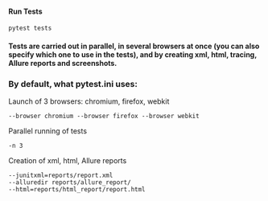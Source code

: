 #### Run Tests
``` 
pytest tests
```
#### Tests are carried out in parallel, in several browsers at once (you can also specify which one to use in the tests), and by creating xml, html, tracing, Allure reports and screenshots.
### By default, what pytest.ini uses:
Launch of 3 browsers: chromium, firefox, webkit
``` 
--browser chromium --browser firefox --browser webkit
``` 
Parallel running of tests
``` 
-n 3
``` 
Creation of xml, html, Allure reports
``` 
--junitxml=reports/report.xml
--alluredir reports/allure_report/
--html=reports/html_report/report.html
``` 
